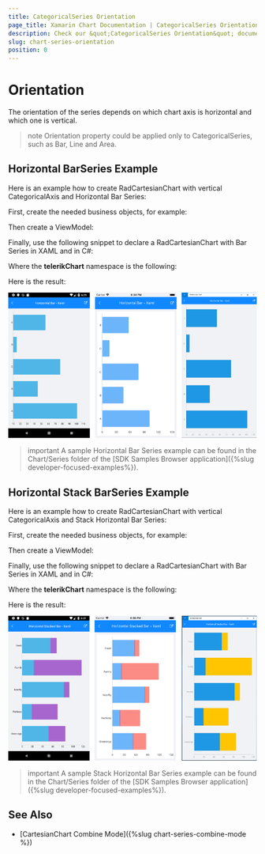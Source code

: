 ```yaml
---
title: CategoricalSeries Orientation
page_title: Xamarin Chart Documentation | CategoricalSeries Orientation
description: Check our &quot;CategoricalSeries Orientation&quot; documentation article for Telerik Chart for Xamarin control.
slug: chart-series-orientation
position: 0
---
```


# Orientation

The orientation of the series depends on which chart axis is horizontal and which one is vertical. 

>note Orientation property could be applied only to CategoricalSeries, such as Bar, Line and Area.

## Horizontal BarSeries Example

Here is an example how to create RadCartesianChart with vertical CategoricalAxis and Horizontal Bar Series:

First, create the needed business objects, for example:

<snippet id='categorical-data-model'/>

Then create a ViewModel:

<snippet id='chart-series-categorical-data-view-model'/>

Finally, use the following snippet to declare a RadCartesianChart with Bar Series in XAML and in C#:

<snippet id='chart-series-barhorizontal-xaml'/>
<snippet id='chart-series-barhorizontal-csharp'/>

Where the **telerikChart** namespace is the following:

<snippet id='xmlns-telerikchart'/>
<snippet id='ns-telerikchart'/>

Here is the result:

![Horizontal BarSeries](images/chart-series-features-horizontal-series.png)

>important A sample Horizontal Bar Series example can be found in the Chart/Series folder of the [SDK Samples Browser application]({%slug developer-focused-examples%}).

## Horizontal Stack BarSeries Example

Here is an example how to create RadCartesianChart with vertical CategoricalAxis and Stack Horizontal Bar Series:

First, create the needed business objects, for example:

<snippet id='categorical-data-model'/>

Then create a ViewModel:

<snippet id='chart-series-series-categorical-view-model'/>

Finally, use the following snippet to declare a RadCartesianChart with Bar Series in XAML and in C#:

<snippet id='chart-series-stackbarhorizontal-xaml'/>
<snippet id='chart-series-stackbarhorizontal-csharp'/>

Where the **telerikChart** namespace is the following:

<snippet id='xmlns-telerikchart'/>
<snippet id='ns-telerikchart'/>

Here is the result:

![Horizontal BarSeries](images/chart-series-features-horizontal-stack-series.png)

>important A sample Stack Horizontal Bar Series example can be found in the Chart/Series folder of the [SDK Samples Browser application]({%slug developer-focused-examples%}).

## See Also

- [CartesianChart Combine Mode]({%slug chart-series-combine-mode %})
